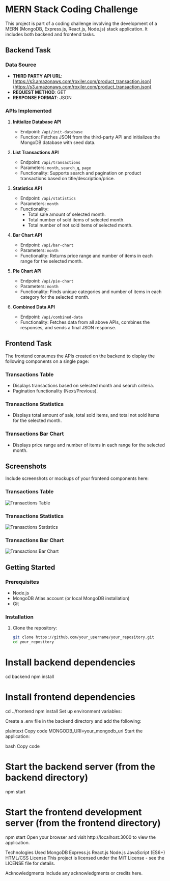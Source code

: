 # MERN Stack Coding Challenge

This project is part of a coding challenge involving the development of a MERN (MongoDB, Express.js, React.js, Node.js) stack application. It includes both backend and frontend tasks.

## Backend Task

### Data Source

- **THIRD PARTY API URL**: [https://s3.amazonaws.com/roxiler.com/product_transaction.json](https://s3.amazonaws.com/roxiler.com/product_transaction.json)
- **REQUEST METHOD**: GET
- **RESPONSE FORMAT**: JSON

### APIs Implemented

1. **Initialize Database API**
   - Endpoint: `/api/init-database`
   - Function: Fetches JSON from the third-party API and initializes the MongoDB database with seed data.

2. **List Transactions API**
   - Endpoint: `/api/transactions`
   - Parameters: `month`, `search_q`, `page`
   - Functionality: Supports search and pagination on product transactions based on title/description/price.

3. **Statistics API**
   - Endpoint: `/api/statistics`
   - Parameters: `month`
   - Functionality:
     - Total sale amount of selected month.
     - Total number of sold items of selected month.
     - Total number of not sold items of selected month.

4. **Bar Chart API**
   - Endpoint: `/api/bar-chart`
   - Parameters: `month`
   - Functionality: Returns price range and number of items in each range for the selected month.

5. **Pie Chart API**
   - Endpoint: `/api/pie-chart`
   - Parameters: `month`
   - Functionality: Finds unique categories and number of items in each category for the selected month.

6. **Combined Data API**
   - Endpoint: `/api/combined-data`
   - Functionality: Fetches data from all above APIs, combines the responses, and sends a final JSON response.

## Frontend Task

The frontend consumes the APIs created on the backend to display the following components on a single page:

### Transactions Table

- Displays transactions based on selected month and search criteria.
- Pagination functionality (Next/Previous).

### Transactions Statistics

- Displays total amount of sale, total sold items, and total not sold items for the selected month.

### Transactions Bar Chart

- Displays price range and number of items in each range for the selected month.

## Screenshots

Include screenshots or mockups of your frontend components here:

### Transactions Table
![Transactions Table](images/transactions_table.png)

### Transactions Statistics
![Transactions Statistics](images/transactions_statistics.png)

### Transactions Bar Chart
![Transactions Bar Chart](images/transactions_bar_chart.png)

## Getting Started

### Prerequisites

- Node.js
- MongoDB Atlas account (or local MongoDB installation)
- Git

### Installation

1. Clone the repository:

   ```bash
   git clone https://github.com/your_username/your_repository.git
   cd your_repository

# Install backend dependencies
cd backend
npm install

# Install frontend dependencies
cd ../frontend
npm install
Set up environment variables:

Create a .env file in the backend directory and add the following:

plaintext
Copy code
MONGODB_URI=your_mongodb_uri
Start the application:

bash
Copy code
# Start the backend server (from the backend directory)
npm start

# Start the frontend development server (from the frontend directory)
npm start
Open your browser and visit http://localhost:3000 to view the application.

Technologies Used
MongoDB
Express.js
React.js
Node.js
JavaScript (ES6+)
HTML/CSS
License
This project is licensed under the MIT License - see the LICENSE file for details.

Acknowledgments
Include any acknowledgments or credits here.
